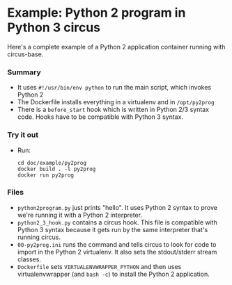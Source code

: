 # Example: Python 2 program in Python 3 circus

Here's a complete example of a Python 2 application container running with circus-base.

### Summary

- It uses `#!/usr/bin/env python` to run the main script, which invokes Python 2
- The Dockerfile installs everything in a virtualenv and in `/opt/py2prog`
- There is a `before_start` hook which is written in Python 2/3 syntax code. Hooks
  have to be compatible with Python 3 syntax.


### Try it out

- Run:

    ```
    cd doc/example/py2prog
    docker build . -l py2prog
    docker run py2prog
    ```


### Files

- `python2program.py` just prints "hello". It uses Python 2 syntax to prove we're
  running it with a Python 2 interpreter.
- `python2_3_hook.py` contains a circus hook. This file is compatible with Python 3
  syntax because it gets run by the same interpreter that's running circus.
- `00-py2prog.ini` runs the command and tells circus to look for code to import in
  the Python 2 virtualenv. It also sets the stdout/stderr stream classes.
- `Dockerfile` sets `VIRTUALENVWRAPPER_PYTHON` and then uses virtualenvwrapper (and `bash -c`)
  to install the Python 2 application.
